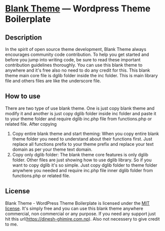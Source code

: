 [Blank Theme](https://dinesh-ghimire.com.np/) — Wordpress Theme Boilerplate
==================================================

Description
--------------------------------------

In the spirit of open source theme development, Blank Theme always encourages community code contribution. To help you get started and before you jump into writing code, be sure to read these important contribution guidelines thoroughly. You can use this blank theme to anywhere  and it's free also no need to do any credit for this. This blank theme main core file is dglib folder inside the inc folder. This is main library file and others files are like the underscore file. 

How to use
--------------------------------------
There are two type of use blank theme. One is just copy blank theme and modify it and another is just copy dglib folder inside inc folder and paste it to your theme folder and require dglib inc.php file from functions.php or related file. After copying 
1. Copy entire blank theme and start theming: When you copy entire blank theme folder you need to understand about their functions first. Just replace all functions prefix to your theme prefix and replace your text domain as per your theme text domain.
2. Copy only dglib folder: The blank theme core features is only dglib folder. Other files are just showing how to use dglib library. So if you want to copy dglib it's so simple. Just copy dglib folder to theme folder anywhere you needed and require inc.php file inner dglib folder from functions.php or related file.

License
--------------------------------------

Blank Theme - WordPress Theme Boilerplate is licensed under the [MIT license](https://opensource.org/licenses/MIT). It's simply free and you can use this blank theme anywhere commercial, non commercial or any purpose. If you need any support just hit this url(https://dinesh-ghimire.com.np). Also not necessery to give credit to me.